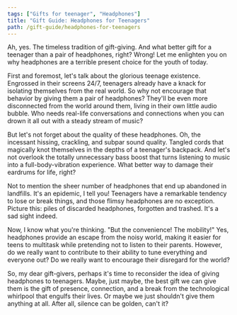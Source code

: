 ```yaml
---
tags: ["Gifts for teenager", "Headphones"]
title: "Gift Guide: Headphones for Teenagers"
path: /gift-guide/headphones-for-teenagers
---
```


Ah, yes. The timeless tradition of gift-giving. And what better gift for a teenager than a pair of headphones, right? Wrong! Let me enlighten you on why headphones are a terrible present choice for the youth of today.

First and foremost, let's talk about the glorious teenage existence. Engrossed in their screens 24/7, teenagers already have a knack for isolating themselves from the real world. So why not encourage that behavior by giving them a pair of headphones? They'll be even more disconnected from the world around them, living in their own little audio bubble. Who needs real-life conversations and connections when you can drown it all out with a steady stream of music?

But let's not forget about the quality of these headphones. Oh, the incessant hissing, crackling, and subpar sound quality. Tangled cords that magically knot themselves in the depths of a teenager's backpack. And let's not overlook the totally unnecessary bass boost that turns listening to music into a full-body-vibration experience. What better way to damage their eardrums for life, right?

Not to mention the sheer number of headphones that end up abandoned in landfills. It's an epidemic, I tell you! Teenagers have a remarkable tendency to lose or break things, and those flimsy headphones are no exception. Picture this: piles of discarded headphones, forgotten and trashed. It's a sad sight indeed.

Now, I know what you're thinking. "But the convenience! The mobility!" Yes, headphones provide an escape from the noisy world, making it easier for teens to multitask while pretending not to listen to their parents. However, do we really want to contribute to their ability to tune everything and everyone out? Do we really want to encourage their disregard for the world?

So, my dear gift-givers, perhaps it's time to reconsider the idea of giving headphones to teenagers. Maybe, just maybe, the best gift we can give them is the gift of presence, connection, and a break from the technological whirlpool that engulfs their lives. Or maybe we just shouldn't give them anything at all. After all, silence can be golden, can't it?